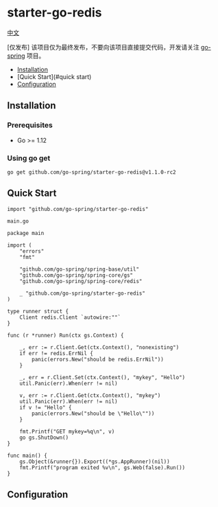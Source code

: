 # starter-go-redis

[中文](README.md)

[仅发布] 该项目仅为最终发布，不要向该项目直接提交代码，开发请关注 [go-spring](https://github.com/go-spring/go-spring) 项目。

- [Installation](#installation)
- [Quick Start](#quick start)
- [Configuration](#configuration)

## Installation

### Prerequisites

- Go >= 1.12

### Using go get

```
go get github.com/go-spring/starter-go-redis@v1.1.0-rc2 
```

## Quick Start

```
import "github.com/go-spring/starter-go-redis"
```

`main.go`

```
package main

import (
	"errors"
	"fmt"

	"github.com/go-spring/spring-base/util"
	"github.com/go-spring/spring-core/gs"
	"github.com/go-spring/spring-core/redis"
	
	_ "github.com/go-spring/starter-go-redis"
)

type runner struct {
	Client redis.Client `autowire:""`
}

func (r *runner) Run(ctx gs.Context) {

	_, err := r.Client.Get(ctx.Context(), "nonexisting")
	if err != redis.ErrNil {
		panic(errors.New("should be redis.ErrNil"))
	}

	_, err = r.Client.Set(ctx.Context(), "mykey", "Hello")
	util.Panic(err).When(err != nil)

	v, err := r.Client.Get(ctx.Context(), "mykey")
	util.Panic(err).When(err != nil)
	if v != "Hello" {
		panic(errors.New("should be \"Hello\""))
	}

	fmt.Printf("GET mykey=%q\n", v)
	go gs.ShutDown()
}

func main() {
	gs.Object(&runner{}).Export((*gs.AppRunner)(nil))
	fmt.Printf("program exited %v\n", gs.Web(false).Run())
}
```

## Configuration
